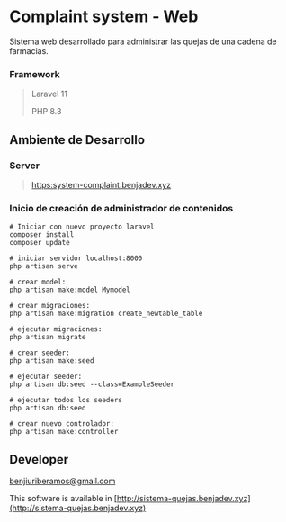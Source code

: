 # Complaint system - Web

Sistema web desarrollado para administrar las quejas de una cadena de farmacias.

### Framework

> Laravel 11
>
> PHP 8.3

## Ambiente de Desarrollo

### Server

> [https:system-complaint.benjadev.xyz](https://system-complaint.benjadev.xyz)

### Inicio de creación de administrador de contenidos

```shell
# Iniciar con nuevo proyecto laravel
composer install
composer update

# iniciar servidor localhost:8000
php artisan serve

# crear model:
php artisan make:model Mymodel

# crear migraciones:
php artisan make:migration create_newtable_table

# ejecutar migraciones:
php artisan migrate

# crear seeder:
php artisan make:seed

# ejecutar seeder:
php artisan db:seed --class=ExampleSeeder

# ejecutar todos los seeders
php artisan db:seed

# crear nuevo controlador:
php artisan make:controller

```

## Developer

benjiuriberamos@gmail.com

This software is available in [http://sistema-quejas.benjadev.xyz](http://sistema-quejas.benjadev.xyz)
